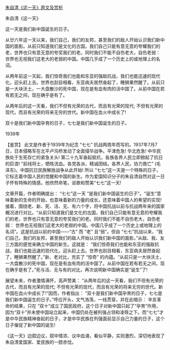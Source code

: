[朱自清《这一天》原文及赏析](https://www.vrrw.net/wx/10350.html)

朱自清《这一天》

这一天是我们新中国诞生的日子。

从廿六年这一天以来，我们自己，我们的友邦，甚至我们的敌人开始认识我们新中国的面影。从前只知道我们是文化的古国，我们自己只能有意无意的夸耀我们的老，世界也只有意无意的夸奖我们的老。同时我们不能不自伤老大，自伤老弱： 世界也无视我们这老大的老弱的中国。中国几乎成了一个历史上的或地理上的名词。

从两年前这一天起，我们惊奇我们也能和东亚的强敌抗战，我们也能迅速的现代化，迎头赶上去。世界也刮目相看，东亚病夫居然奋起了，睡狮果然醒了。从前只是一大块沃土，一大盘散沙的死中国，现在是有血有肉的活中国了。从前中国在若有若无之间，现在确乎是有了。

从两年后的这一天看，我们不但有光荣的古代，而且有光荣的现代; 不但有光荣的现代，而且有光荣的将来无穷的世代。新中国在血火中成长了!

双十是我们新中国孕育的日子，七七是我们新中国诞生的日子。

1939年



【鉴赏】 此文是作者于1939年为纪念 “七七” 抗战两周年而写的。1937年7月7日，日本侵略军在北平卢沟桥发动了全面侵华战争。平津危急! 华北危急! 中华民族处于生死存亡的紧急关头! 第二十九军奋起抵抗，各族各界人民立即掀起了抗日的巨浪! “前线将士，牺牲流血。各党各派，精诚团结。各界人民，协力救亡” (毛泽东)。中国抗日民族解放战争从此开始! 所以 “七七”这一天是一个特殊的日子，它标志着中国人民的觉醒和中国的新生。作为爱国知识分子的朱自清自然对这一日子怀有特殊的情感。他欣然命笔，讴歌和赞美“七七”这一天!

文章开篇，作者明确提出： “七七”这一天 “是我们新中国诞生的日子”。“诞生”意味着新的生命的开始，也意味着新的力量的成长，还意味着中国人的希望的实现! 接着，围绕老、新、死、活、无、有六个字，将中国抗战以前与抗战两年来的国家概况进行对比。“从前只知道我们是文化的古国，我们自己只能有意无意的夸耀我们的老，世界也只有意无意的夸奖我们的老。同时我们不能不自伤老大，自伤老弱： 世界也无视我们这老大的老弱的中国。中国几乎成了一个历史上或地理上的名词”。这是抗战以前的中国——“古” 而 “老” 且“弱”。但自 “七七”抗战以来，“我们自己，我们的友邦，甚至我们的敌人开始认识我们新中国的面影。”从敌、我、友三方面的感觉来确立中国的新生。这就是： “我们惊奇我们也能和东亚的强敌抗战，我们也能迅速的现代化，迎头赶上去。世界也刮目相看，东亚病夫居然奋起了，睡狮果然醒了。”新、老对比，充实了 “惊奇” 的内蕴。“从前只是一大块沃土，一大盘散沙的死中国，现在是有血有肉的活中国了。从前中国在若有若无之间，现在确乎是有了。”死与活、无与有的对比，再次说明新中国确实是“诞生”了!

展望未来，作者激情满怀，高声赞美： “从两年后的这一天看，我们不但有光荣的古代，而且有光荣的现代; 不但有光荣的现代，而且有光荣的将来无穷的世代。新中国在血火中成长了!”因而，作者指出： “双十是我们新中国孕育的日子，七七是我们新中国诞生的日子。”呼应开头，文气浩荡，一线贯穿。并在此暗示： 辛亥革命的结果，只在 “双十”成立了国民政府，这个日子对新中国只起了“孕育”作用，因为“双十”并未使中国站立起来，中国仍处在被列强占领和凌辱之下。而“七七”才是中华民族精神奋起的日子，才是中华民族在列强面前显示自己力量的日子，这个日子催促了新中国的诞生!

《这一天》边叙边议，叙中情浓、议中血涌，看似平静，实则激烈，深切地表现了朱自清爱国家、爱民族的一腔赤忱。

